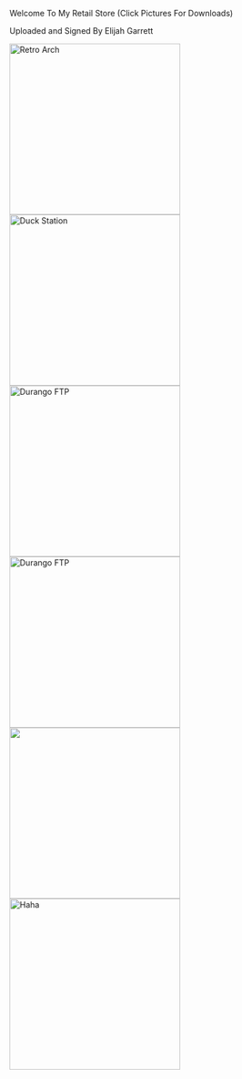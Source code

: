 <p>Welcome To My Retail Store (Click Pictures For Downloads)</p>

<p>Uploaded and Signed By Elijah Garrett</p>

<p><a href="ms-windows-store://pdp/?productid=9P47DRQ5RKNF"><img alt="Retro Arch" src="https://i.redd.it/8pbj5hx8hlj71.png" style="height:300px; width:300px" /></a><a href="ms-windows-store://pdp/?productid=9NCGHCX3SNXW"><img alt="Duck Station" src="https://www.gamespot.com/a/uploads/scale_landscape/1646/16465123/3868346-duckstation.jpg" style="height:300px; width:300px" /></a><a href="ms-windows-store://pdp/?productid=9P4B841C3Q3S"><img alt="Durango FTP" src="https://gamr13.github.io/img/FTP.jpg" style="height:300px; width:300px" /></a><a href="ms-windows-store://pdp/?productid=9NHRS2N64PZ0"><img alt="Durango FTP" src="https://gamr13.github.io/img/FTP.jpg" style="height:300px; width:300px" /></a><a href="ms-windows-store://pdp/?productid=9P83GCTLR1W3"><img alt="" src="https://d1rytvr7gmk1sx.cloudfront.net/wp-content/uploads/2019/06/istock-959827096.jpg?x27562" style="height:300px; width:300px" /></a><a href="ms-windows-store://pdp/?productid=9NK697PWXFCV"><img alt="Haha" src="https://pbs.twimg.com/profile_images/1131599526001692672/D40KVhLQ_400x400.png" style="height:300px; width:300px" /></a></p>

<p>&nbsp;</p>
